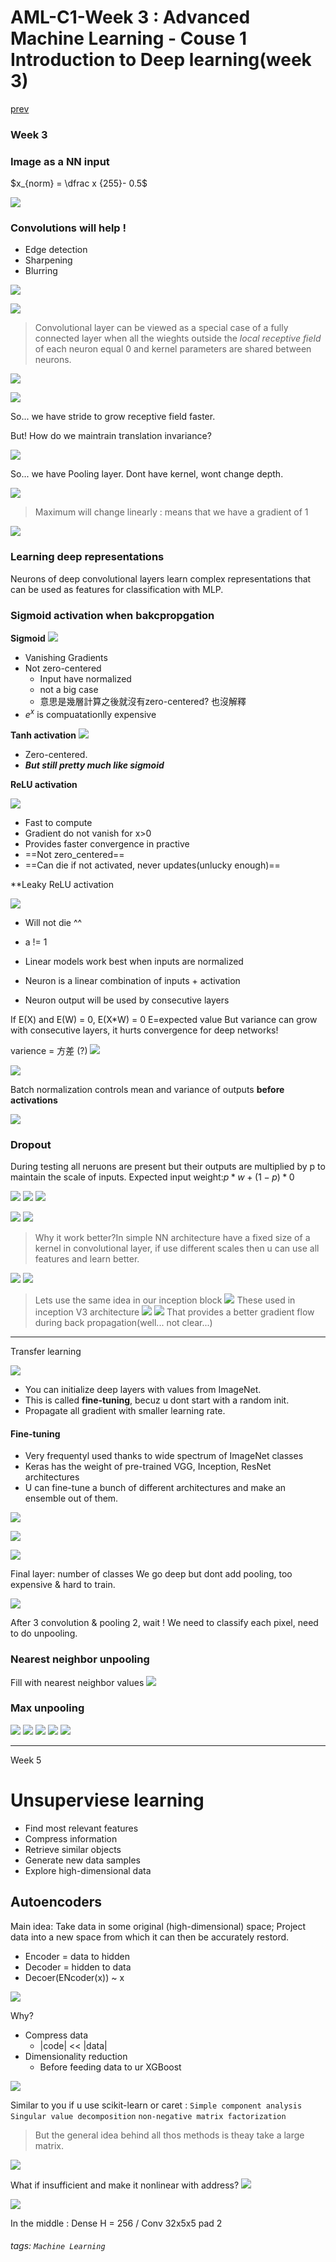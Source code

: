 AML-C1-Week 3 : Advanced Machine Learning - Couse 1 Introduction to Deep learning(week 3)
===

[prev](https://hackmd.io/LIRrh_WRS-qv_OMdt9zfjA?both)

### Week 3

### Image as a NN input

$x_{norm} = \dfrac x {255}- 0.5$


![](https://i.imgur.com/rHaL0Da.png)

### Convolutions will help !

* Edge detection
* Sharpening
* Blurring














![](https://i.imgur.com/upXLpQB.png)

![](https://i.imgur.com/JnAc4WD.png)

> Convolutional layer can be viewed as a special case of a fully connected layer when all the wieghts outside the *local receptive field* of each neuron equal 0 and kernel parameters are shared between neurons.

![](https://i.imgur.com/DWlrWzm.png)

![](https://i.imgur.com/qO3hzV3.png)

So... we have stride to grow receptive field faster.

But! How do we maintrain translation invariance?

![](https://i.imgur.com/9ahSIc0.png)

So... we have Pooling layer. Dont have kernel, wont change depth.

![](https://i.imgur.com/XJJu9xv.png)

> Maximum will change linearly : means that we have a gradient of 1

![](https://i.imgur.com/Fzr6Rbp.png)


### Learning deep representations

Neurons of deep convolutional layers learn complex representations that can be used as features for classification with MLP.

### Sigmoid activation when bakcpropgation


**Sigmoid**
![](https://i.imgur.com/tQRojtf.png)

* Vanishing Gradients
* Not zero-centered
    * Input have normalized
    * not a big case
    * 意思是幾層計算之後就沒有zero-centered? 也沒解釋
* $e^x$ is compuatationlly expensive

**Tanh activation**
![](https://i.imgur.com/3eZ0lnz.png)
* Zero-centered.
* ***But still pretty much like sigmoid***

**ReLU activation**

![](https://i.imgur.com/RBH9SIA.png)

* Fast to compute
* Gradient do not vanish for x>0
* Provides faster convergence in practive
* ==Not zero_centered==
* ==Can die if not activated, never updates(unlucky enough)== 


**Leaky ReLU activation 

![](https://i.imgur.com/5Y3SFEq.png)

* Will not die ^^
* a != 1

* Linear models work best when inputs are normalized
* Neuron is a linear combination of inputs + activation
* Neuron output will be used by consecutive layers

If E(X) and E(W) = 0, E(X*W) = 0  E=expected value
But variance can grow with consecutive layers, it hurts convergence for deep networks!

varience = 方差 (?)
![](https://i.imgur.com/WVBrHKm.png)

![](https://i.imgur.com/Y30PEPq.png)

Batch normalization controls mean and variance of outputs **before activations**

![](https://i.imgur.com/rgK3ZDn.png)


### Dropout

During testing all neruons are present but their outputs are multiplied by p to maintain the scale of inputs.
Expected input weight:$p* w+(1-p)*0$

![](https://i.imgur.com/kRnCqYz.png)
![](https://i.imgur.com/iEXbD7h.png)
![](https://i.imgur.com/JV9aMU6.png)

![](https://i.imgur.com/0TVZRpt.png)
![](https://i.imgur.com/ubn4RtD.png)
> Why it work better?In simple NN architecture have a fixed size of a kernel in convolutional layer, if use different scales then u can use all features and learn better.

![](https://i.imgur.com/LzUhCma.png)
![](https://i.imgur.com/lCLx5Sf.png)
> Lets use the same idea in our inception block
![](https://i.imgur.com/3p2PtvK.png)
> These used in inception V3 architecture
![](https://i.imgur.com/d8bpbj4.png)
![](https://i.imgur.com/ipQIqXb.png)
> That provides a better gradient flow during back propagation(well... not clear...)

---

Transfer learning

![](https://i.imgur.com/ylExJb7.png)

* You can initialize deep layers with values from ImageNet.
* This is called **fine-tuning**, becuz u dont start with a random init.
* Propagate all gradient with smaller learning rate.

#### Fine-tuning
* Very frequentyl used thanks to wide spectrum of ImageNet classes
* Keras has the weight of pre-trained VGG, Inception, ResNet architectures
* U can fine-tune a bunch of different architectures and make an ensemble out of them.

![](https://i.imgur.com/9MjLKQ8.png)

![](https://i.imgur.com/RvWtdUy.png)

![](https://i.imgur.com/XV8m7MA.png)

Final layer: number of classes
We go deep but dont add pooling, too expensive & hard to train.

![](https://i.imgur.com/oGb0FAc.png)

After 3 convolution & pooling 2, wait ! We need to classify each pixel, need to do unpooling.

### Nearest neighbor unpooling
Fill with nearest neighbor values
![](https://i.imgur.com/pJ2g6ql.png)

### Max unpooling

![](https://i.imgur.com/mPr11CK.png)
![](https://i.imgur.com/EVmC2Cs.png)
![](https://i.imgur.com/64n6BQT.png)
![](https://i.imgur.com/MASz4IO.png)
![](https://i.imgur.com/gBRJwjZ.png)

---

Week 5

# Unsuperviese learning
* Find most relevant features
* Compress information
* Retrieve similar objects
* Generate new data samples
* Explore high-dimensional data

## Autoencoders
Main idea: Take data in some original (high-dimensional) space;
Project data into a new space from which it can then be accurately restord.

* Encoder = data to hidden
* Decoder = hidden to data
* Decoer(ENcoder(x)) ~ x


![](https://i.imgur.com/9FdDsWf.png)

Why?
* Compress data
    * |code| << |data|
* Dimensionality reduction
    * Before feeding data to ur XGBoost
 
 
 ![](https://i.imgur.com/o1iw5vr.png)

 
Similar to you if u use scikit-learn or caret : `Simple component analysis` `Singular value decomposition` `non-negative matrix factorization`
> But the general idea behind all thos methods is theay take a large matrix.

![](https://i.imgur.com/9LkmjEx.png)

What if insufficient and make it nonlinear with address?
![](https://i.imgur.com/VZQSoFB.png)

![](https://i.imgur.com/mMUAL1g.png)

In the middle : Dense H = 256 / Conv 32x5x5 pad 2



###### tags: `Machine Learning` 
